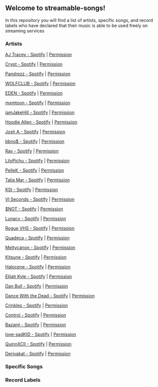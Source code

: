 ## Welcome to streamable-songs!

In this repository you will find a list of artists, specific songs, and record labels who have declared that their music is able to be used freely on streaming services

### Artists

[AJ Tracey - Spotify](https://open.spotify.com/artist/4Xi6LSfFqv26XgP9NKN26U?si=9hO-gJJWSbCV8RQLOyJwWQ) | [Permission](https://twitter.com/ajtracey/status/1271066936781258753)

[Crypt - Spotify]() | [Permission]()

[Pandrezz - Spotify]() | [Permission]()

[WOLFCLUB - Spotify]() | [Permission]()

[EDEN - Spotify]() | [Permission]()

[mxmtoon - Spotify]() | [Permission]()

[iamJakeHill - Spotify]() | [Permission]()

[Hoodie Allen - Spotify]() | [Permission]()

[Josh A - Spotify]() | [Permission]()

[bbno$ - Spotify]() | [Permission]()

[Rav - Spotify]() | [Permission]()

[LilyPichu - Spotify]() | [Permission]()

[PelleK - Spotify]() | [Permission]()

[Talia Mar - Spotify]() | [Permission]()

[KSI - Spotify]() | [Permission]()

[VI Seconds - Spotify]() | [Permission]()

[$NOT - Spotify]() | [Permission]()

[Lunacy - Spotify]() | [Permission]()

[Rogue VHS - Spotify]() | [Permission]()

[Quadeca - Spotify]() | [Permission]()

[Meltycanon - Spotify]() | [Permission]()

[Kitsune - Spotify]() | [Permission]()

[Halocene - Spotify]() | [Permission]()

[Elijah Kyle - Spotify]() | [Permission]()

[Dan Bull - Spotify]() | [Permission]()

[Dance With the Dead - Spotify]() | [Permission]()

[Crinkles - Spotify]() | [Permission]()

[Control - Spotify]() | [Permission]()

[Bazanji - Spotify]() | [Permission]()

[love-sadKID - Spotify]() | [Permission]()

[QuinnXCII - Spotify]() | [Permission]()

[Derivakat - Spotify]() | [Permission]()

### Specific Songs

### Record Labels
